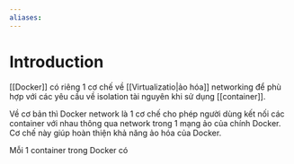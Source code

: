 ```yaml
---
aliases:
---
```

# Introduction

[[Docker]] có riêng 1 cơ chế về [[Virtualizatio|ảo hóa]] networking để phù hợp với các yêu cầu về isolation tài nguyên khi sử dụng [[container]].

Về cơ bản thì Docker network là 1 cơ chế cho phép người dùng kết nối các container với nhau thông qua network trong 1 mạng ảo của chính Docker. Cơ chế này giúp hoàn thiện khả năng ảo hóa của Docker.

Mỗi 1 container trong Docker có 